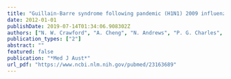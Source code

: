 ```yaml
---
title: "Guillain-Barre syndrome following pandemic (H1N1) 2009 influenza A immunisation in Victoria: a self-controlled case series"
date: 2012-01-01
publishDate: 2019-07-14T01:34:06.908302Z
authors: ["N. W. Crawford", "A. Cheng", "N. Andrews", "P. G. Charles", "H. J. Clothier", "B. Day", "T. Day", "P. Gates", "R. Macdonell", "L. Roberts", "V. Rodriguez-Casero", "T. Wijeratne", "L. Kiers"]
publication_types: ["2"]
abstract: ""
featured: false
publication: "*Med J Aust*"
url_pdf: "https://www.ncbi.nlm.nih.gov/pubmed/23163689"
---
```


